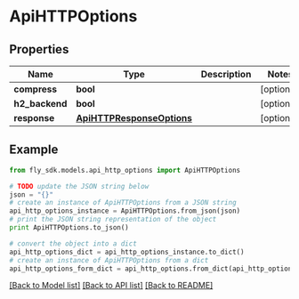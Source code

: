 # ApiHTTPOptions


## Properties
Name | Type | Description | Notes
------------ | ------------- | ------------- | -------------
**compress** | **bool** |  | [optional] 
**h2_backend** | **bool** |  | [optional] 
**response** | [**ApiHTTPResponseOptions**](ApiHTTPResponseOptions.md) |  | [optional] 

## Example

```python
from fly_sdk.models.api_http_options import ApiHTTPOptions

# TODO update the JSON string below
json = "{}"
# create an instance of ApiHTTPOptions from a JSON string
api_http_options_instance = ApiHTTPOptions.from_json(json)
# print the JSON string representation of the object
print ApiHTTPOptions.to_json()

# convert the object into a dict
api_http_options_dict = api_http_options_instance.to_dict()
# create an instance of ApiHTTPOptions from a dict
api_http_options_form_dict = api_http_options.from_dict(api_http_options_dict)
```
[[Back to Model list]](../README.md#documentation-for-models) [[Back to API list]](../README.md#documentation-for-api-endpoints) [[Back to README]](../README.md)


